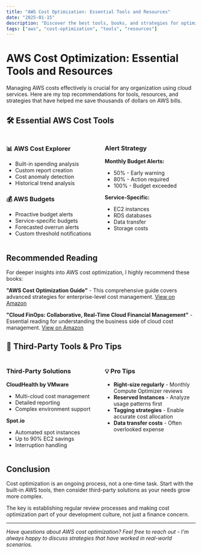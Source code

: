 ```yaml
---
title: "AWS Cost Optimization: Essential Tools and Resources"
date: "2025-01-15"
description: "Discover the best tools, books, and strategies for optimizing your AWS costs and reducing cloud spending."
tags: ["aws", "cost-optimization", "tools", "resources"]
---
```


# AWS Cost Optimization: Essential Tools and Resources

Managing AWS costs effectively is crucial for any organization using cloud services. Here are my top recommendations for tools, resources, and strategies that have helped me save thousands of dollars on AWS bills.

## 🛠️ Essential AWS Cost Tools

<div style="display: grid; grid-template-columns: 1fr 1fr; gap: 20px; margin: 20px 0;">
<div>

### 📊 AWS Cost Explorer
- Built-in spending analysis
- Custom report creation
- Cost anomaly detection
- Historical trend analysis

### 💰 AWS Budgets
- Proactive budget alerts
- Service-specific budgets
- Forecasted overrun alerts
- Custom threshold notifications

</div>
<div>

### Alert Strategy
**Monthly Budget Alerts:**
- 50% - Early warning
- 80% - Action required
- 100% - Budget exceeded

**Service-Specific:**
- EC2 instances
- RDS databases
- Data transfer
- Storage costs

</div>
</div>

## Recommended Reading

For deeper insights into AWS cost optimization, I highly recommend these books:

**"AWS Cost Optimization Guide"** - This comprehensive guide covers advanced strategies for enterprise-level cost management. [View on Amazon](https://amazon.com/dp/example123?tag=your-associate-tag)

**"Cloud FinOps: Collaborative, Real-Time Cloud Financial Management"** - Essential reading for understanding the business side of cloud cost management. [View on Amazon](https://amazon.com/dp/example456?tag=your-associate-tag)

## 🔧 Third-Party Tools & Pro Tips

<div style="display: grid; grid-template-columns: 1fr 1fr; gap: 20px; margin: 20px 0;">
<div>

### Third-Party Solutions
**CloudHealth by VMware**
- Multi-cloud cost management
- Detailed reporting
- Complex environment support

**Spot.io**
- Automated spot instances
- Up to 90% EC2 savings
- Interruption handling

</div>
<div>

### 💡 Pro Tips
- **Right-size regularly** - Monthly Compute Optimizer reviews
- **Reserved Instances** - Analyze usage patterns first
- **Tagging strategies** - Enable accurate cost allocation
- **Data transfer costs** - Often overlooked expense

</div>
</div>

## Conclusion

Cost optimization is an ongoing process, not a one-time task. Start with the built-in AWS tools, then consider third-party solutions as your needs grow more complex.

The key is establishing regular review processes and making cost optimization part of your development culture, not just a finance concern.

---

*Have questions about AWS cost optimization? Feel free to reach out - I'm always happy to discuss strategies that have worked in real-world scenarios.*